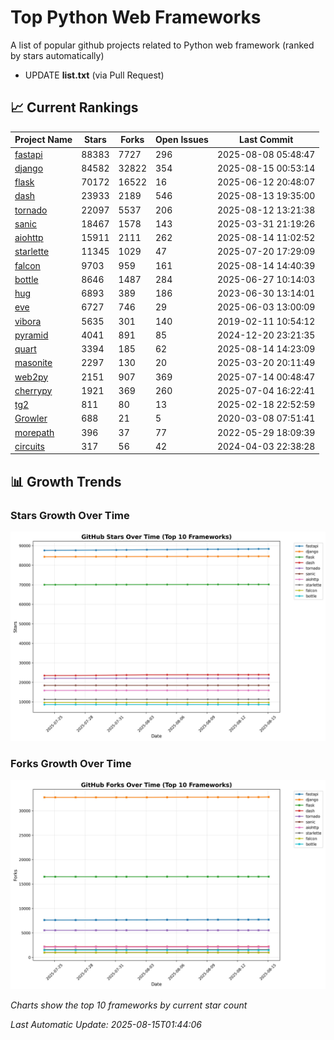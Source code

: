 # Top Python Web Frameworks
A list of popular github projects related to Python web framework (ranked by stars automatically)

* UPDATE **list.txt** (via Pull Request)

## 📈 Current Rankings

| Project Name | Stars | Forks | Open Issues | Last Commit |
| ------------ | ----- | ----- | ----------- | ----------- |
| [fastapi](https://github.com/fastapi/fastapi) | 88383 | 7727 | 296 | 2025-08-08 05:48:47 |
| [django](https://github.com/django/django) | 84582 | 32822 | 354 | 2025-08-15 00:53:14 |
| [flask](https://github.com/pallets/flask) | 70172 | 16522 | 16 | 2025-06-12 20:48:07 |
| [dash](https://github.com/plotly/dash) | 23933 | 2189 | 546 | 2025-08-13 19:35:00 |
| [tornado](https://github.com/tornadoweb/tornado) | 22097 | 5537 | 206 | 2025-08-12 13:21:38 |
| [sanic](https://github.com/sanic-org/sanic) | 18467 | 1578 | 143 | 2025-03-31 21:19:26 |
| [aiohttp](https://github.com/aio-libs/aiohttp) | 15911 | 2111 | 262 | 2025-08-14 11:02:52 |
| [starlette](https://github.com/encode/starlette) | 11345 | 1029 | 47 | 2025-07-20 17:29:09 |
| [falcon](https://github.com/falconry/falcon) | 9703 | 959 | 161 | 2025-08-14 14:40:39 |
| [bottle](https://github.com/bottlepy/bottle) | 8646 | 1487 | 284 | 2025-06-27 10:14:03 |
| [hug](https://github.com/hugapi/hug) | 6893 | 389 | 186 | 2023-06-30 13:14:01 |
| [eve](https://github.com/pyeve/eve) | 6727 | 746 | 29 | 2025-06-03 13:00:09 |
| [vibora](https://github.com/vibora-io/vibora) | 5635 | 301 | 140 | 2019-02-11 10:54:12 |
| [pyramid](https://github.com/Pylons/pyramid) | 4041 | 891 | 85 | 2024-12-20 23:21:35 |
| [quart](https://github.com/pallets/quart) | 3394 | 185 | 62 | 2025-08-14 14:23:09 |
| [masonite](https://github.com/MasoniteFramework/masonite) | 2297 | 130 | 20 | 2025-03-20 20:11:49 |
| [web2py](https://github.com/web2py/web2py) | 2151 | 907 | 369 | 2025-07-14 00:48:47 |
| [cherrypy](https://github.com/cherrypy/cherrypy) | 1921 | 369 | 260 | 2025-07-04 16:22:41 |
| [tg2](https://github.com/TurboGears/tg2) | 811 | 80 | 13 | 2025-02-18 22:52:59 |
| [Growler](https://github.com/pyGrowler/Growler) | 688 | 21 | 5 | 2020-03-08 07:51:41 |
| [morepath](https://github.com/morepath/morepath) | 396 | 37 | 77 | 2022-05-29 18:09:39 |
| [circuits](https://github.com/circuits/circuits) | 317 | 56 | 42 | 2024-04-03 22:38:28 |

## 📊 Growth Trends

### Stars Growth Over Time
![Stars Chart](charts/stars_chart.jpg)

### Forks Growth Over Time
![Forks Chart](charts/forks_chart.jpg)

*Charts show the top 10 frameworks by current star count*


*Last Automatic Update: 2025-08-15T01:44:06*